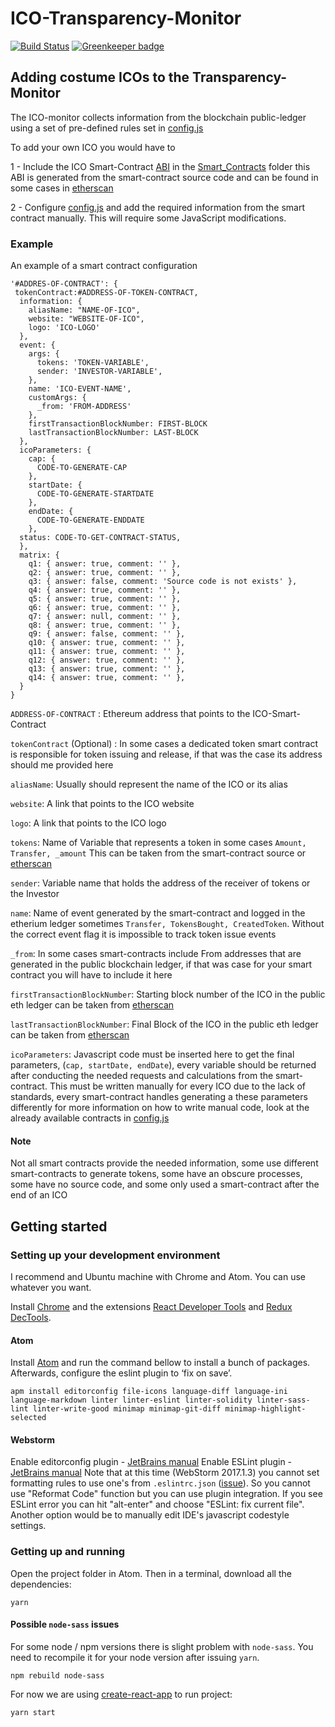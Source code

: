 # ICO-Transparency-Monitor

[![Build Status](https://travis-ci.org/Neufund/ico-transparency-monitor.svg)](https://travis-ci.org/Neufund/ico-transparency-monitor) [![Greenkeeper badge](https://badges.greenkeeper.io/Neufund/generic-ico.svg)](https://greenkeeper.io/)

## Adding costume ICOs to the Transparency-Monitor
The ICO-monitor collects information from the blockchain public-ledger using a set of pre-defined
rules set in [config.js](https://github.com/Neufund/ico-transparency-monitor/blob/master/src/config.js)

To add your own ICO you would have to

1 - Include the ICO Smart-Contract [ABI](https://github.com/ethereum/wiki/wiki/Ethereum-Contract-ABI) in the [Smart_Contracts](https://github.com/Neufund/ico-transparency-monitor/tree/master/src/smart_contracts) folder
    this ABI is generated from the smart-contract source code and can be found in some cases in [etherscan](https://etherscan.io/)

2 - Configure [config.js](https://github.com/Neufund/ico-transparency-monitor/blob/master/src/config.js)
  and add the required information from the smart contract manually. This will require some JavaScript modifications.

  ### Example
  An example of a smart contract configuration

    '#ADDRES-OF-CONTRACT': {
     tokenContract:#ADDRESS-OF-TOKEN-CONTRACT,
      information: {
        aliasName: "NAME-OF-ICO",
        website: "WEBSITE-OF-ICO",
        logo: 'ICO-LOGO'
      },
      event: {
        args: {
          tokens: 'TOKEN-VARIABLE',
          sender: 'INVESTOR-VARIABLE',
        },
        name: 'ICO-EVENT-NAME',
        customArgs: {
          _from: 'FROM-ADDRESS'
        },
        firstTransactionBlockNumber: FIRST-BLOCK
        lastTransactionBlockNumber: LAST-BLOCK
      },
      icoParameters: {
        cap: {
          CODE-TO-GENERATE-CAP
        },
        startDate: {
          CODE-TO-GENERATE-STARTDATE
        },
        endDate: {
          CODE-TO-GENERATE-ENDDATE
        },
      status: CODE-TO-GET-CONTRACT-STATUS,
      },
      matrix: {
        q1: { answer: true, comment: '' },
        q2: { answer: true, comment: '' },
        q3: { answer: false, comment: 'Source code is not exists' },
        q4: { answer: true, comment: '' },
        q5: { answer: true, comment: '' },
        q6: { answer: true, comment: '' },
        q7: { answer: null, comment: '' },
        q8: { answer: true, comment: '' },
        q9: { answer: false, comment: '' },
        q10: { answer: true, comment: '' },
        q11: { answer: true, comment: '' },
        q12: { answer: true, comment: '' },
        q13: { answer: true, comment: '' },
        q14: { answer: true, comment: '' },
      }
    }

  `ADDRESS-OF-CONTRACT` : Ethereum address that points to the ICO-Smart-Contract

  `tokenContract` (Optional) : In some cases a dedicated token smart contract is responsible
  for token issuing and release, if that was the case its address should me provided here

  `aliasName`: Usually should represent the name of the ICO or its alias

  `website`: A link that points to the ICO website

  `logo`: A link that points to the ICO logo

  `tokens`: Name of Variable that represents a token in some cases `Amount, Transfer, _amount` This
  can be taken from the smart-contract source or [etherscan](https://etherscan.io/)

  `sender`: Variable name that holds the address of the receiver of tokens or the Investor

  `name`: Name of event generated by the smart-contract and logged in the etherium ledger sometimes `Transfer, TokensBought, CreatedToken`. Without the correct event flag
  it is impossible to track token issue events

  `_from`: In some cases smart-contracts include From addresses that are generated in the public blockchain ledger, if
  that was case for your smart contract you will have to include it here

  `firstTransactionBlockNumber`: Starting block number of the ICO in the public eth ledger can be taken from [etherscan](https://etherscan.io/)

  `lastTransactionBlockNumber`: Final Block of the ICO in the public eth ledger can be taken from [etherscan](https://etherscan.io/)

  `icoParameters`: Javascript code must be inserted here to get the final parameters, (`cap, startDate, endDate`), every variable should be returned after conducting the needed requests and calculations from the smart-contract. This must
  be written manually for every ICO due to the lack of standards, every smart-contract handles generating a these parameters differently
  for more information on how to write manual code, look at the already available contracts in [config.js](https://github.com/Neufund/ico-transparency-monitor/blob/master/src/config.js)


#### Note
Not all smart contracts provide the needed information, some use different smart-contracts to generate tokens, some have an obscure processes, some have no source code, and some only used a smart-contract after the end of
an ICO

## Getting started

### Setting up your development environment

I recommend and Ubuntu machine with Chrome and Atom. You can use whatever you want.

Install [Chrome][chrome] and the extensions [React Developer Tools][react-ext] and [Redux DecTools][redux-ext].

[chrome]: https://www.google.com/chrome/browser/features.html?brand=CHBD&gclid=CO2x8Ibw5NMCFYoQ0wodulgAlQ&dclid=CO7Tmofw5NMCFUakUQodVc8BvA
[react-ext]: https://chrome.google.com/webstore/detail/react-developer-tools/fmkadmapgofadopljbjfkapdkoienihi?hl=en
[redux-ext]: https://chrome.google.com/webstore/detail/redux-devtools/lmhkpmbekcpmknklioeibfkpmmfibljd?hl=en

#### Atom
Install [Atom][atom] and run the command bellow to install a bunch of packages. Afterwards, configure the eslint plugin to ‘fix on save’.

```
apm install editorconfig file-icons language-diff language-ini language-markdown linter linter-eslint linter-solidity linter-sass-lint linter-write-good minimap minimap-git-diff minimap-highlight-selected
```

[atom]: https://atom.io/

#### Webstorm
Enable editorconfig plugin - [JetBrains manual](https://www.jetbrains.com/help/webstorm/2017.1/configuring-code-style.html#editorconfig)
Enable ESLint plugin - [JetBrains manual](https://www.jetbrains.com/help/webstorm/2017.1/eslint.html)
Note that at this time (WebStorm 2017.1.3) you cannot set formatting rules to use one's from ```.eslintrc.json```
([issue](https://youtrack.jetbrains.com/issue/WEB-19350)). So you cannot use "Reformat Code" function but you can use plugin
integration. If you see ESLint error you can hit "alt-enter" and choose "ESLint: fix current file". Another option would be to manually edit IDE's javascript codestyle settings.

### Getting up and running

Open the project folder in Atom. Then in a terminal, download all the dependencies:

```
yarn
```


#### Possible `node-sass` issues

For some node / npm versions there is slight problem with `node-sass`. You need to recompile it for your node version after issuing `yarn`.
```
npm rebuild node-sass
```

For now we are using [create-react-app](https://github.com/facebookincubator/create-react-app) to run project:

```
yarn start

```
